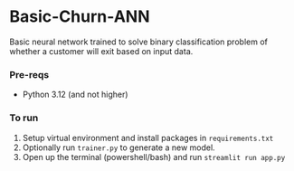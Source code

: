 # Basic-Churn-ANN
Basic neural network trained to solve binary classification problem of whether a 
customer will exit based on input data.

### Pre-reqs
* Python 3.12 (and not higher)
  
### To run
1. Setup virtual environment and install packages in ```requirements.txt```
2. Optionally run ```trainer.py``` to generate a new model.
3. Open up the terminal (powershell/bash) and run ```streamlit run app.py```
